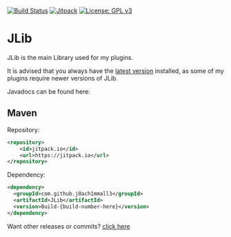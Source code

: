 [![Build Status](https://travis-ci.org/j0ach1mmall3/JLib.svg?branch=master)](https://travis-ci.org/j0ach1mmall3/JLib)
[![Jitpack](https://jitpack.io/v/j0ach1mmall3/JLib.svg)](https://jitpack.io/#j0ach1mmall3/JLib)
[![License: GPL v3](https://img.shields.io/badge/License-GPL%20v3-blue.svg?style=flat)](http://www.gnu.org/licenses/gpl-3.0)

# JLib
JLib is the main Library used for my plugins.

It is advised that you always have the [latest version](https://github.com/j0ach1mmall3/JLib/releases/latest) installed, as some of my plugins require newer versions of JLib.

Javadocs can be found here: 

## Maven
Repository:
```xml
<repository>
    <id>jitpack.io</id>
    <url>https://jitpack.io</url>
</repository>
```

Dependency:
```xml
<dependency>
  <groupId>com.github.j0ach1mmall3</groupId>
  <artifactId>JLib</artifactId>
  <version>Build-{build-number-here}</version>
</dependency>
```

Want other releases or commits? [click here](https://jitpack.io/#j0ach1mmall3/JLib/)
